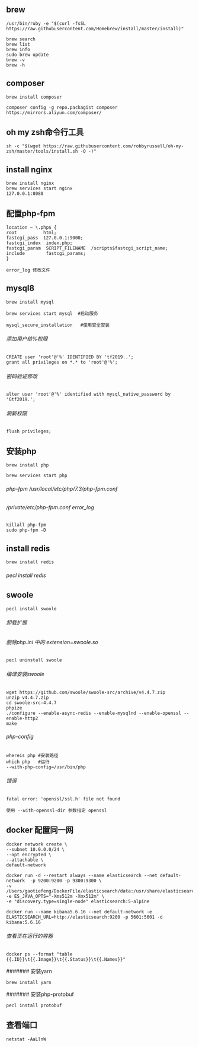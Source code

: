 ## brew
```
/usr/bin/ruby -e "$(curl -fsSL https://raw.githubusercontent.com/Homebrew/install/master/install)"
```

```
brew search 
brew list
brew info
sudo brew update
brew -v
brew -h
``` 
## composer
```
brew install composer 

composer config -g repo.packagist composer https://mirrors.aliyun.com/composer/
```
## oh my zsh命令行工具
```
sh -c "$(wget https://raw.githubusercontent.com/robbyrussell/oh-my-zsh/master/tools/install.sh -O -)"

```
## install nginx  
```
brew install nginx
brew services start nginx
127.0.0.1:8080
```
## 配置php-fpm
```
location ~ \.php$ {
root          html;
fastcgi_pass  127.0.0.1:9000;
fastcgi_index  index.php;
fastcgi_param  SCRIPT_FILENAME  /scripts$fastcgi_script_name;
include        fastcgi_params;
}
```

`error_log 修改文件`


## mysql8

```
brew install mysql

brew services start mysql  #启动服务

mysql_secure_installation   #使用安全安装

```
###### 添加用户给%权限
```
CREATE user 'root'@'%' IDENTIFIED BY 'tf2019..';
grant all privileges on *.* to 'root'@'%';
```
###### 密码验证修改
```
alter user 'root'@'%' identified with mysql_native_password by 'Gtf2019.';
```
###### 涮新权限
```
flush privileges;
```
## 安装php
```
brew install php

brew services start php
```
###### php-fpm /usr/local/etc/php/7.3/php-fpm.conf
###### /private/etc/php-fpm.conf  error_log

```
killall php-fpm
sudo php-fpm -D
```


## install redis
```
brew install redis
```

###### pecl install redis

## swoole
```
pecl install swoole
```
###### 卸载扩展
###### 删除php.ini 中的 extension=swoole.so  
```
pecl uninstall swoole
```

###### 编译安装swoole
```
wget https://github.com/swoole/swoole-src/archive/v4.4.7.zip
unzip v4.4.7.zip
cd swoole-src-4.4.7
phpize
./configure --enable-async-redis --enable-mysqlnd --enable-openssl --enable-http2
make
```

###### php-config
```
whereis php #安装路径
which php   #运行
--with-php-config=/usr/bin/php
```

###### 错误
```
fatal error: 'openssl/ssl.h' file not found

使用 --with-openssl-dir 参数指定 openssl 

```


## docker 配置同一网
```
docker network create \
--subnet 10.0.0.0/24 \
--opt encrypted \
--attachable \
default-network
```
```
docker run -d --restart always --name elasticsearch --net default-network  -p 9200:9200 -p 9300:9300 \
-v /Users/gaotiefeng/DockerFile/elasticsearch/data:/usr/share/elasticsearch/data -e ES_JAVA_OPTS="-Xms512m -Xmx512m" \
-e "discovery.type=single-node" elasticsearch:5-alpine

```

```
docker run --name kibana5.6.16 --net default-network -e ELASTICSEARCH_URL=http://elasticsearch:9200 -p 5601:5601 -d kibana:5.6.16  
```
###### 查看正在运行的容器
```
docker ps --format "table {{.ID}}\t{{.Image}}\t{{.Status}}\t{{.Names}}"
```

####### 安装yarn
```
brew install yarn
```
####### 安装php-protobuf
```
pecl install protobuf
```
## 查看端口
```
netstat -AaLlnW
```